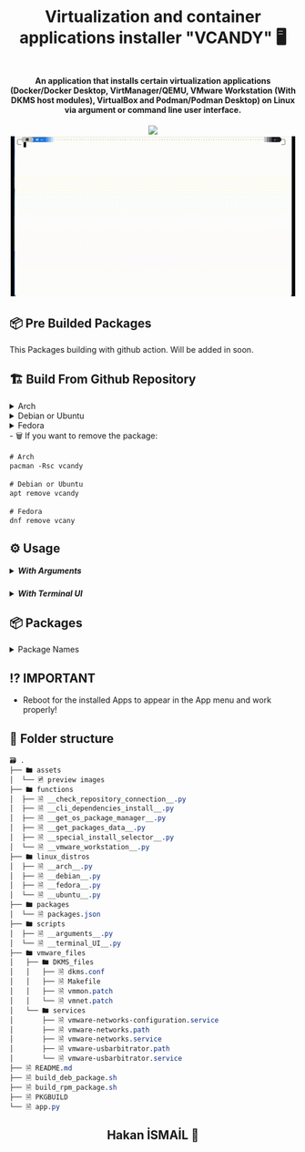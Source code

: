 <h1 align="center"> Virtualization and container applications installer "VCANDY" 🖥️<h1>

<h4 align="center">An application that installs certain virtualization applications (Docker/Docker Desktop, VirtManager/QEMU, VMware Workstation (With DKMS host modules), VirtualBox and Podman/Podman Desktop) on Linux via argument or command line user interface.</h4>

<div align="center">
  <img src="./assets/arguments.gif" style="width: 500px; height: auto;">
  <img src="./assets/terminal_ui.gif" style="width: 500px; height: auto;">
</div>

## 📦 Pre Builded Packages
This Packages building with github action. 
Will be added in soon.

## 🏗️ Build From Github Repository

<details><summary>Arch</summary>

The initial installation of vcandy can be done by cloning the PKGBUILD and
building with makepkg:

```sh
pacman -S --needed git
git clone https://github.com/Hakanbaban53/Container-and-Virtualization-Installer.git
cd Container-and-Virtualization-Installer
makepkg -si
```

If you want to do all of this at once, we can chain the commands like so:

```sh
pacman -S --needed git && git clone https://github.com/Hakanbaban53/Container-and-Virtualization-Installer.git && cd Container-and-Virtualization-Installer && makepkg -si
```

</details>

<details><summary>Debian or Ubuntu</summary>

To install Candy on Debian or Ubuntu, it is sufficient to first clone this repository and make the build_deb_package.sh script executable and run it.
It will automatically create and install the debian package:

```sh
apt install git
git clone https://github.com/Hakanbaban53/Container-and-Virtualization-Installer.git
cd Container-and-Virtualization-Installer
chmod +x ./build_deb_package.sh
./build_deb_package.sh
```

If you want to do all of this at once, we can chain the commands like so:

```sh
apt install git && git clone https://github.com/Hakanbaban53/Container-and-Virtualization-Installer.git && cd Container-and-Virtualization-Installer && chmod +x ./build_deb_package.sh && ./build_deb_package.sh
```

</details>

<details><summary>Fedora</summary>

To install Candy on Fedora, it is sufficient to first clone this repository and make the build_rpm_package.sh script executable and run it.
It will automatically create and install the rpm package:

```sh
dnf install git
git clone https://github.com/Hakanbaban53/Container-and-Virtualization-Installer.git
cd Container-and-Virtualization-Installer
chmod +x ./build_rpm_package.sh
./build_rpm_package.sh
```

If you want to do all of this at once, we can chain the commands like so:

```sh
dnf install git && git clone https://github.com/Hakanbaban53/Container-and-Virtualization-Installer.git && cd Container-and-Virtualization-Installer && chmod +x ./build_rpm_package.sh && ./build_rpm_package.sh
```

</details>
- 🗑️ If you want to remove the package:

    # Arch
    pacman -Rsc vcandy
    
    # Debian or Ubuntu
    apt remove vcandy
    
    # Fedora
    dnf remove vcany

## ⚙️ Usage

<details><summary><strong><em>With Arguments</em></strong></summary>


#### Arguments

| Option         | Description                                                                                                                                 |
| -------------- | ------------------------------------------------------------------------------------------------------------------------------------------- |
| -a             | You select the action. 'install' or 'remove'. Default is 'install'.                                                                         |
| -o             | Hide or show terminal output. 'silent' hides the package manager and other outputs. 'noisy' shows the terminal output. Default is 'silent'. |
| --distribution | Specify the Linux distribution. Default detects your Linux distro. Use this if you want to specify another distro.                          |

```css
// If you install the app on your system;
vcandy -a remove -o noisy <package_name> # This is a remove example.

vcandy -a remove -o noisy VirtualBox-7.0 Qemu_and_VM_Manager # You can use more than one package. Like this.

// If you not install the app on your system;
python3 app.py -a remove -o noisy <package_name> # This is a remove example.

python3 app.py -a remove -o noisy VirtualBox-7.0 Qemu_and_VM_Manager # You can use more than one package. Like this.
```

And one more thing. Arguments are case-sensitive. You need to give the package names as specified below:
</details>

### 
<details><summary><strong><em>With Terminal UI</em></strong></summary>

<p align="left">If you install the in your pc you can use in the terminal vcandy or you can use "python app.py". Terminal UI start with default. Basic terminal UI for installer. </p>
<p align="left">Use Left/Right arrow key select "yes" or "no". Press "Enter" key for confirm..</p>
<p align="left">Use Up/Down arrow key move each other packager. Use "Tab" key Select/Unselect packages. Press Enter key the confirm packages.</p>

</details>

## 📦 Packages

<details><summary>Package Names</summary>

- Package names in the packages.json.

```css
🗃 .
├── 📦 VMware_Workstation-17.5.2
│  ├── 🗋 VMware Workstation-17.5.2
│  └── 🗋 VMware Host Modules DKMS (Dynamic Kernel Modules)
├── 📦 VirtualBox-7.0
│  ├── 🗋 VirtualBox-7.0
│  └── 🗋 Virtual Box Extensions
├── 📦 Qemu_and_VM_Manager
│  ├── 🗋 QEMU
│  └── 🗋 Virtual Machine Manager
├── 📦 Docker_CLI_and_Docker_Desktop
│  ├── 🗋 Docker CLI
│  └── 🗋 Docker Desktop
├── 📦 Podman_and_Podman_Desktop
│  ├── 🗋 Podman CLI
│  └── 🗋 Podman Desktop
└── 📦 Useful apps I used
   ├── 🗋 Visual_Studio_Code
   ├── 🗋 Github_Desktop
   └── 🗐 And more...
```

</details>


## ⁉️ IMPORTANT

- Reboot for the installed Apps to appear in the App menu and work properly!

## 📂 Folder structure

```css
🗃 .
├── 🖿 assets
│  └── 🖻 preview images
├── 🖿 functions
│  ├── 🗎 __check_repository_connection__.py
│  ├── 🗎 __cli_dependencies_install__.py
│  ├── 🗎 __get_os_package_manager__.py
│  ├── 🗎 __get_packages_data__.py
│  ├── 🗎 __special_install_selector__.py
│  └── 🗎 __vmware_workstation__.py
├── 🖿 linux_distros
│  ├── 🗎 __arch__.py
│  ├── 🗎 __debian__.py
│  ├── 🗎 __fedora__.py
│  └── 🗎 __ubuntu__.py
├── 🖿 packages
│  └── 🗎 packages.json
├── 🖿 scripts
│  ├── 🗎 __arguments__.py
│  └── 🗎 __terminal_UI__.py
├── 🖿 vmware_files
│   ├── 🖿 DKMS_files
│   │   ├── 🗎 dkms.conf
│   │   ├── 🗎 Makefile
│   │   ├── 🗎 vmmon.patch
│   │   └── 🗎 vmnet.patch
│   └── 🖿 services
│       ├── 🗎 vmware-networks-configuration.service
│       ├── 🗎 vmware-networks.path
│       ├── 🗎 vmware-networks.service
│       ├── 🗎 vmware-usbarbitrator.path
│       └── 🗎 vmware-usbarbitrator.service
├── 🗎 README.md
├── 🗎 build_deb_package.sh
├── 🗎 build_rpm_package.sh
├── 🗎 PKGBUILD
└── 🗎 app.py

```

<h2 align="center"> Hakan İSMAİL 💙 </h2>
